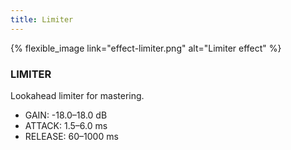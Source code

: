 ```yaml
---
title: Limiter
---
```


{% flexible_image link="effect-limiter.png" alt="Limiter effect" %}

### LIMITER
Lookahead limiter for mastering.

* GAIN: -18.0–18.0 dB
* ATTACK: 1.5–6.0 ms
* RELEASE: 60–1000 ms
